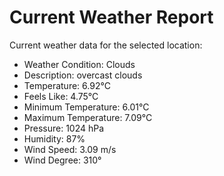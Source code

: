 # Current Weather Report
Current weather data for the selected location:
- Weather Condition: Clouds
- Description: overcast clouds
- Temperature: 6.92°C
- Feels Like: 4.75°C
- Minimum Temperature: 6.01°C
- Maximum Temperature: 7.09°C
- Pressure: 1024 hPa
- Humidity: 87%
- Wind Speed: 3.09 m/s
- Wind Degree: 310°
